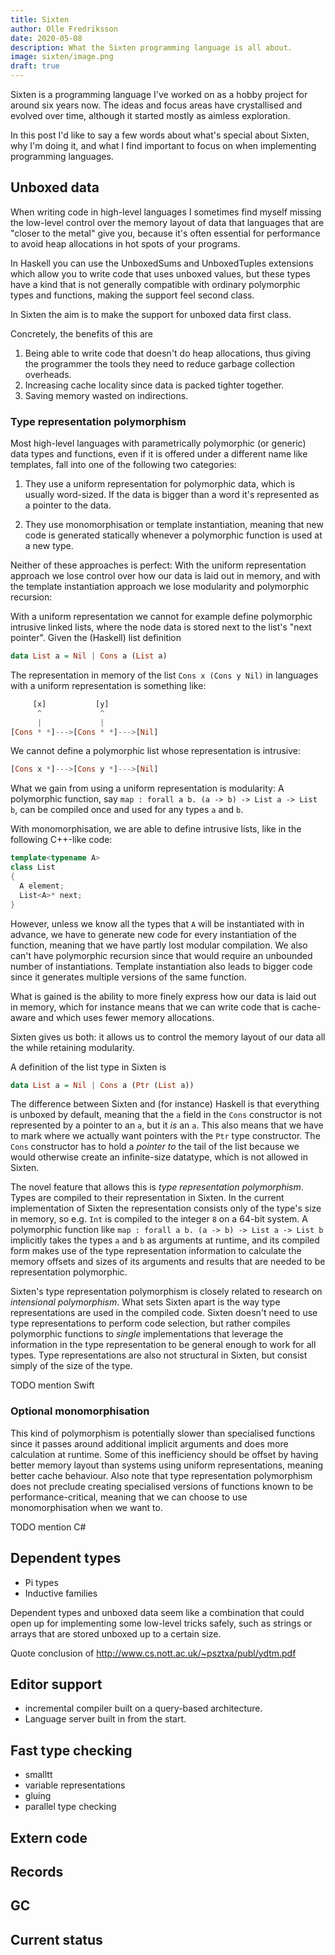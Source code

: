 ```yaml
---
title: Sixten
author: Olle Fredriksson
date: 2020-05-08
description: What the Sixten programming language is all about.
image: sixten/image.png
draft: true
---
```


Sixten is a programming language I've worked on as a hobby project for around
six years now. The ideas and focus areas have crystallised and evolved over
time, although it started mostly as aimless exploration.

In this post I'd like to say a few words about what's special about Sixten, why
I'm doing it, and what I find important to focus on when implementing
programming languages.

## Unboxed data

When writing code in high-level languages I sometimes find myself missing the
low-level control over the memory layout of data that languages that are
"closer to the metal" give you, because it's often essential for performance to
avoid heap allocations in hot spots of your programs.

In Haskell you can use the UnboxedSums and UnboxedTuples extensions which allow
you to write code that uses unboxed values, but these types have a kind that is
not generally compatible with ordinary polymorphic types and functions, making
the support feel second class.

In Sixten the aim is to make the support for unboxed data first class.

Concretely, the benefits of this are

1. Being able to write code that doesn't do heap allocations, thus giving the
   programmer the tools they need to reduce garbage collection overheads.
1. Increasing cache locality since data is packed tighter together.
1. Saving memory wasted on indirections.

### Type representation polymorphism

Most high-level languages with parametrically polymorphic (or generic) data
types and functions, even if it is offered under a different name like
templates, fall into one of the following two categories:

1.  They use a uniform representation for polymorphic data, which is usually
    word-sized. If the data is bigger than a word it's represented as a pointer
    to the data.

2.  They use monomorphisation or template instantiation, meaning that new code
    is generated statically whenever a polymorphic function is used at a new
    type.

Neither of these approaches is perfect: With the uniform representation
approach we lose control over how our data is laid out in memory, and with the
template instantiation approach we lose modularity and polymorphic recursion:

With a uniform representation we cannot for example define polymorphic
intrusive linked lists, where the node data is stored next to the list's
"next pointer". Given the (Haskell) list definition

```haskell
data List a = Nil | Cons a (List a)
```

The representation in memory of the list `Cons x (Cons y Nil)` in languages
with a uniform representation is something like:

```haskell
     [x]           [y]
      ^             ^
      |             |
[Cons * *]--->[Cons * *]--->[Nil]
```

We cannot define a polymorphic list whose representation is intrusive:

```haskell
[Cons x *]--->[Cons y *]--->[Nil]
```

What we gain from using a uniform representation is modularity: A
polymorphic function, say `map : forall a b. (a -> b) -> List a -> List b`, can be
compiled once and used for any types `a` and `b`.

With monomorphisation, we are able to define intrusive lists, like in the
following C++-like code:

```c++
template<typename A>
class List
{
  A element;
  List<A>* next;
}
```

However, unless we know all the types that `A` will be instantiated with in
advance, we have to generate new code for every instantiation of the
function, meaning that we have partly lost modular compilation. We also
can't have polymorphic recursion since that would require an unbounded
number of instantiations. Template instantiation also leads to bigger code
since it generates multiple versions of the same function.

What is gained is the ability to more finely express how our data is laid
out in memory, which for instance means that we can write code that is
cache-aware and which uses fewer memory allocations.

Sixten gives us both: it allows us to control the memory layout of our data
all the while retaining modularity.

A definition of the list type in Sixten is

```haskell
data List a = Nil | Cons a (Ptr (List a))
```

The difference between Sixten and (for instance) Haskell is that everything is
unboxed by default, meaning that the `a` field in the `Cons` constructor is not
represented by a pointer to an `a`, but it _is_ an `a`. This also means that we
have to mark where we actually want pointers with the `Ptr` type constructor.
The `Cons` constructor has to hold a _pointer to_ the tail of the list because
we would otherwise create an infinite-size datatype, which is not allowed in
Sixten.

The novel feature that allows this is _type representation polymorphism_.
Types are compiled to their representation in Sixten. In the current
implementation of Sixten the representation consists only of the type's size in
memory, so e.g. `Int` is compiled to the integer `8` on a 64-bit system.  A
polymorphic function like `map : forall a b. (a -> b) -> List a -> List b`
implicitly takes the types `a` and `b` as arguments at runtime, and its
compiled form makes use of the type representation information to calculate
the memory offsets and sizes of its arguments and results that are needed to
be representation polymorphic.

Sixten's type representation polymorphism is closely related to research on
_intensional polymorphism_. What sets Sixten apart is the way type
representations are used in the compiled code. Sixten doesn't need to use type
representations to perform code selection, but rather compiles polymorphic
functions to _single_ implementations that leverage the information in the
type representation to be general enough to work for all types.
Type representations are also not structural in Sixten, but consist simply
of the size of the type.

TODO mention Swift

### Optional monomorphisation

This kind of polymorphism is potentially slower than specialised functions
since it passes around additional implicit arguments and does more calculation
at runtime. Some of this inefficiency should be offset by having better memory
layout than systems using uniform representations, meaning better cache
behaviour. Also note that type representation polymorphism does not preclude
creating specialised versions of functions known to be performance-critical,
meaning that we can choose to use monomorphisation when we want to.

TODO mention C#

## Dependent types

* Pi types
* Inductive families

Dependent types and unboxed data seem like a combination that could open up for
implementing some low-level tricks safely, such as strings or arrays that are stored
unboxed up to a certain size.

Quote conclusion of http://www.cs.nott.ac.uk/~psztxa/publ/ydtm.pdf

## Editor support

* incremental compiler built on a query-based architecture.
* Language server built in from the start.

## Fast type checking

* smalltt
* variable representations
* gluing
* parallel type checking

## Extern code

## Records

## GC

## Current status
